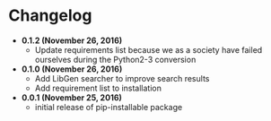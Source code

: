 # Changelog

- **0.1.2 (November 26, 2016)**
    - Update requirements list because we as a society have failed ourselves during the Python2-3 conversion
- **0.1.0 (November 26, 2016)**
    - Add LibGen searcher to improve search results
    - Add requirement list to installation
- **0.0.1 (November 25, 2016)**
    - initial release of pip-installable package
